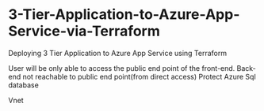 # 3-Tier-Application-to-Azure-App-Service-via-Terraform
Deploying 3 Tier Application to Azure App Service using Terraform

 User will be only able to access the public end point of the front-end.
 Back-end not reachable to public end point(from direct access)
 Protect Azure Sql database

Vnet 